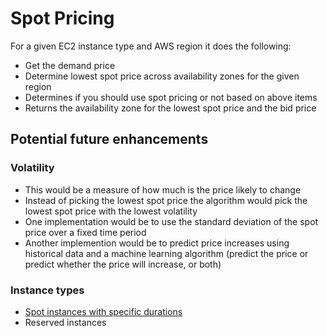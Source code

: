 # Spot Pricing

For a given EC2 instance type and AWS region it does the following:

 * Get the demand price
 * Determine lowest spot price across availability zones for the given region
 * Determines if you should use spot pricing or not based on above items
 * Returns the availability zone for the lowest spot price and the bid price


## Potential future enhancements

### Volatility

  * This would be a measure of how much is the price likely to change
  * Instead of picking the lowest spot price the algorithm would pick the lowest spot price with the lowest volatility
  * One implementation would be to use the standard deviation of the spot price over a fixed time period
  * Another implemention would be to predict price increases using historical data and a machine learning algorithm (predict the price or predict whether the price will increase, or both)

### Instance types

  * [Spot instances with specific durations](https://aws.amazon.com/about-aws/whats-new/2015/10/introducing-amazon-ec2-spot-instances-for-specific-duration-workloads/)
  * Reserved instances
